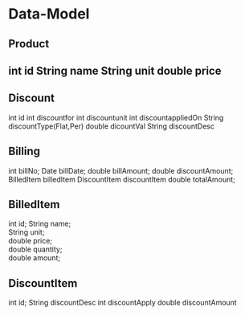 # Data-Model

Product
-------------
int id
String name
String unit
double price
--------------

Discount
---------------
int id
int discountfor
int discountunit
int discountappliedOn
String discountType(Flat,Per)
double dicountVal
String discountDesc

Billing
----------------
int billNo; 
Date billDate; 
double billAmount; 
double discountAmount;
BilledItem  billedItem
DiscountItem discountItem
double totalAmount;


BilledItem
---------------
int id;	
String name;	
String unit;	
double price;	
double quantity;	
double amount;

DiscountItem
----------------
int id;
String discountDesc
int discountApply
double discountAmount

	







